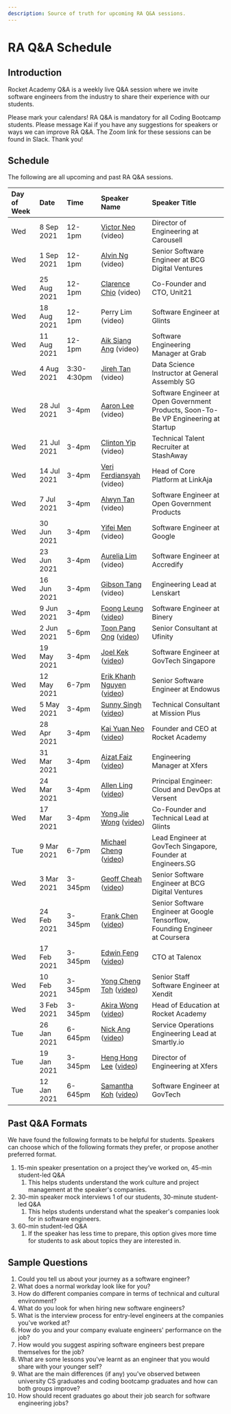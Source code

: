 ```yaml
---
description: Source of truth for upcoming RA Q&A sessions.
---
```


# RA Q&A Schedule

## Introduction

Rocket Academy Q&A is a weekly live Q&A session where we invite software engineers from the industry to share their experience with our students.

Please mark your calendars! RA Q&A is mandatory for all Coding Bootcamp students. Please message Kai if you have any suggestions for speakers or ways we can improve RA Q&A. The Zoom link for these sessions can be found in Slack. Thank you!

## Schedule

The following are all upcoming and past RA Q&A sessions.

| Day of Week | Date | Time | Speaker Name | Speaker Title |
| :--- | :--- | :--- | :--- | :--- |
| Wed | 8 Sep 2021 | 12-1pm | [Victor Neo](https://www.linkedin.com/in/victor-neo-5886186/) \(video\) | Director of Engineering at Carousell |
| Wed | 1 Sep 2021 | 12-1pm | [Alvin Ng](https://www.linkedin.com/in/alvinncx/) \(video\) | Senior Software Engineer at BCG Digital Ventures |
| Wed | 25 Aug 2021 | 12-1pm | [Clarence Chio](https://www.linkedin.com/in/cchio/) \(video\) | Co-Founder and CTO, Unit21 |
| Wed | 18 Aug 2021 | 12-1pm | Perry Lim \(video\) | Software Engineer at Glints |
| Wed | 11 Aug 2021 | 12-1pm | [Aik Siang Ang](https://www.linkedin.com/in/aiksiang/) \(video\) | Software Engineering Manager at Grab |
| Wed | 4 Aug 2021 | 3:30-4:30pm | [Jireh Tan](https://www.linkedin.com/in/jirehtan/) \(video\) | Data Science Instructor at General Assembly SG |
| Wed | 28 Jul 2021 | 3-4pm | [Aaron Lee](https://www.linkedin.com/in/aaronstevensonlee/) \(video\) | Software Engineer at Open Government Products, Soon-To-Be VP Engineering at Startup |
| Wed | 21 Jul 2021 | 3-4pm | [Clinton Yip](https://www.linkedin.com/in/clintonyipys/) \(video\) | Technical Talent Recruiter at StashAway |
| Wed | 14 Jul 2021 | 3-4pm | [Veri Ferdiansyah](https://www.linkedin.com/in/vferdiansyah/) \(video\) | Head of Core Platform at LinkAja |
| Wed | 7 Jul 2021 | 3-4pm | [Alwyn Tan](https://www.linkedin.com/in/alwynt/) \(video\) | Software Engineer at Open Government Products |
| Wed | 30 Jun 2021 | 3-4pm | [Yifei Men](https://www.linkedin.com/in/yifeimen/) \(video\) | Software Engineer at Google |
| Wed | 23 Jun 2021 | 3-4pm | [Aurelia Lim](https://www.linkedin.com/in/aurelia-l-824078140/) \(video\) | Software Engineer at Accredify |
| Wed | 16 Jun 2021 | 3-4pm | [Gibson Tang](https://www.linkedin.com/in/gibsontang/) \(video\) | Engineering Lead at Lenskart |
| Wed | 9 Jun 2021 | 3-4pm | [Foong Leung](https://www.linkedin.com/in/foong-leung-76171758/) \([video](https://youtu.be/2f04w4jl-Wo)\) | Software Engineer at Binery |
| Wed | 2 Jun 2021 | 5-6pm | [Toon Pang Ong](https://www.linkedin.com/in/ongtoonpang/) \([video](https://youtu.be/xuuS0lihvu0)\) | Senior Consultant at Ufinity |
| Wed | 19 May 2021 | 3-4pm | [Joel Kek](https://www.linkedin.com/in/joelkek/) \([video](https://youtu.be/ZsRKa7dL43s)\) | Software Engineer at GovTech Singapore |
| Wed | 12 May 2021 | 6-7pm | [Erik Khanh Nguyen](https://www.linkedin.com/in/erikng/) \([video](https://youtu.be/pnzdMhZgGss)\) | Senior Software Engineer at Endowus |
| Wed | 5 May 2021 | 3-4pm | [Sunny Singh](https://www.linkedin.com/in/sstrgh/) \([video](https://youtu.be/4lG8ZO1rGxk)\) | Technical Consultant at Mission Plus |
| Wed | 28 Apr 2021 | 3-4pm | [Kai Yuan Neo](https://www.linkedin.com/in/kaiyuanneo/) \([video](https://youtu.be/4KverPB_TV8)\) | Founder and CEO at Rocket Academy |
| Wed | 31 Mar 2021 | 3-4pm | [Aizat Faiz](https://www.linkedin.com/in/aizatto/) \([video](https://youtu.be/Mdho34airS0)\) | Engineering Manager at Xfers |
| Wed | 24 Mar 2021 | 3-4pm | [Allen Ling](https://www.linkedin.com/in/allen-ling-57110590/) \([video](https://youtu.be/8xhFRpgnm6k)\) | Principal Engineer: Cloud and DevOps at Versent |
| Wed | 17 Mar 2021 | 3-4pm | [Yong Jie Wong](https://www.linkedin.com/in/wongyongjie/) \([video](https://youtu.be/Mq8cZtXf7ls)\) | Co-Founder and Technical Lead at Glints |
| Tue | 9 Mar 2021 | 6-7pm | [Michael Cheng](https://www.linkedin.com/in/miccheng/) \([video](https://youtu.be/qd-mCIEmIX8)\) | Lead Engineer at GovTech Singapore, Founder at Engineers.SG |
| Wed | 3 Mar 2021 | 3-345pm | [Geoff Cheah](https://www.linkedin.com/in/geoffreycheah/) \([video](https://youtu.be/b1rONDnGLw0)\) | Senior Software Engineer at BCG Digital Ventures |
| Wed | 24 Feb 2021 | 3-345pm | [Frank Chen](https://www.linkedin.com/in/frankchn/) \([video](https://youtu.be/1qv4bifHSK8)\) | Senior Software Engineer at Google Tensorflow, Founding Engineer at Coursera |
| Wed | 17 Feb 2021 | 3-345pm | [Edwin Feng](https://www.linkedin.com/in/edwin-feng-56742a27/) \([video](https://youtu.be/diCmAEJCdOc)\) | CTO at Talenox |
| Wed | 10 Feb 2021 | 3-345pm | [Yong Cheng Toh](https://www.linkedin.com/in/yong-cheng-sebastian-toh-1361642b/) \([video](https://youtu.be/FVIQcT2sNjg)\) | Senior Staff Software Engineer at Xendit |
| Wed | 3 Feb 2021 | 3-345pm | [Akira Wong](https://www.linkedin.com/in/awongh/) \([video](https://youtu.be/9S_Znw73BTg)\) | Head of Education at Rocket Academy |
| Tue | 26 Jan 2021 | 6-645pm | [Nick Ang](https://www.linkedin.com/in/nickangtc/) \([video](https://youtu.be/fnYhQFSpQv0)\) | Service Operations Engineering Lead at Smartly.io |
| Tue | 19 Jan 2021 | 3-345pm | [Heng Hong Lee](https://www.linkedin.com/in/henghonglee/) \([video](https://youtu.be/mf1NQ_eFGlk)\) | Director of Engineering at Xfers |
| Tue | 12 Jan 2021 | 6-645pm | [Samantha Koh](https://www.linkedin.com/in/samkohlq/) \([video](https://youtu.be/BTIHu6qjmH0)\) | Software Engineer at GovTech |

## Past Q&A Formats

We have found the following formats to be helpful for students. Speakers can choose which of the following formats they prefer, or propose another preferred format.

1. 15-min speaker presentation on a project they’ve worked on, 45-min student-led Q&A
   1. This helps students understand the work culture and project management at the speaker's companies.
2. 30-min speaker mock interviews 1 of our students, 30-minute student-led Q&A
   1. This helps students understand what the speaker's companies look for in software engineers.
3. 60-min student-led Q&A
   1. If the speaker has less time to prepare, this option gives more time for students to ask about topics they are interested in.

## Sample Questions

1. Could you tell us about your journey as a software engineer?
2. What does a normal workday look like for you?
3. How do different companies compare in terms of technical and cultural environment?
4. What do you look for when hiring new software engineers?
5. What is the interview process for entry-level engineers at the companies you've worked at?
6. How do you and your company evaluate engineers' performance on the job?
7. How would you suggest aspiring software engineers best prepare themselves for the job?
8. What are some lessons you've learnt as an engineer that you would share with your younger self?
9. What are the main differences \(if any\) you've observed between university CS graduates and coding bootcamp graduates and how can both groups improve?
10. How should recent graduates go about their job search for software engineering jobs?

